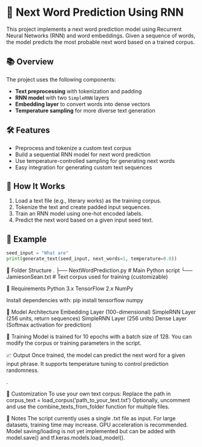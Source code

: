 # 🧠 Next Word Prediction Using RNN

This project implements a next word prediction model using Recurrent Neural Networks (RNN) and word embeddings. Given a sequence of words, the model predicts the most probable next word based on a trained corpus.

## 📚 Overview

The project uses the following components:
- **Text preprocessing** with tokenization and padding
- **RNN model** with two `SimpleRNN` layers
- **Embedding layer** to convert words into dense vectors
- **Temperature sampling** for more diverse text generation

## 🛠️ Features

- Preprocess and tokenize a custom text corpus
- Build a sequential RNN model for next word prediction
- Use temperature-controlled sampling for generating next words
- Easy integration for generating custom text sequences

## 🧾 How It Works

1. Load a text file (e.g., literary works) as the training corpus.
2. Tokenize the text and create padded input sequences.
3. Train an RNN model using one-hot encoded labels.
4. Predict the next word based on a given input seed text.

## 🧪 Example

```python
seed_input = "What are"
print(generate_text(seed_input, next_words=1, temperature=0.8))
```


📂 Folder Structure
.
├── NextWordPrediction.py    # Main Python script
└── JamiesonSean.txt         # Text corpus used for training (customizable)


🧰 Requirements
  Python 3.x
  TensorFlow 2.x
  NumPy

  Install dependencies with:
  pip install tensorflow numpy


🧠 Model Architecture
  Embedding Layer (100-dimensional)
  SimpleRNN Layer (256 units, return sequences)
  SimpleRNN Layer (256 units)
  Dense Layer (Softmax activation for prediction)


🔁 Training
  Model is trained for 10 epochs with a batch size of 128. You can modify the corpus or training parameters in the script.

📈 Output
  Once trained, the model can predict the next word for a given input phrase. It supports temperature tuning to control prediction randomness.

.

📝 Customization
  To use your own text corpus:
    Replace the path in corpus_text = load_corpus('path_to_your_text.txt')
    Optionally, uncomment and use the combine_texts_from_folder function for multiple files.

📌 Notes
  The script currently uses a single .txt file as input.
  For large datasets, training time may increase. GPU acceleration is recommended.
  Model saving/loading is not yet implemented but can be added with model.save() and tf.keras.models.load_model().

